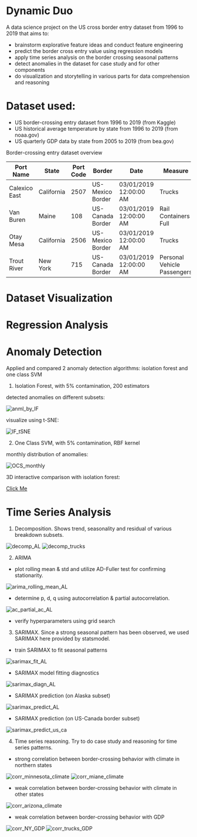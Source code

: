 # Dynamic Duo

A data science project on the US cross border entry dataset from 1996 to 2019 that aims to:

- brainstorm explorative feature ideas and conduct feature engineering
- predict the border cross entry value using regression models
- apply time series analysis on the border crossing seasonal patterns
- detect anomalies in the dataset for case study and for other components
- do visualization and storytelling in various parts for data comprehension and reasoning

# Dataset used:

- US border-crossing entry dataset from 1996 to 2019 (from Kaggle)
- US historical average temperature by state from 1996 to 2019 (from noaa.gov)
- US quarterly GDP data by state from 2005 to 2019 (from bea.gov)

Border-crossing entry dataset overview

| Port Name  | State  | Port Code  | Border | Date  | Measure | Value  | Location |
| ------------- | ------------- | ------------- | ------------- | ------------- | ------------- | ------------- | ------------- |
| Calexico East  | California  | 2507  | US-Mexico Border  | 03/01/2019 12:00:00 AM  | Trucks  | 34447  | POINT (-115.48433000000001 32.67524)  |
| Van Buren  | Maine  | 108  | US-Canada Border  | 03/01/2019 12:00:00 AM  | Rail Containers Full  | 428  | POINT (-67.94271 47.16207)  |
| Otay Mesa  | California  | 2506  | US-Mexico Border  | 03/01/2019 12:00:00 AM  | Trucks  | 81217  | POINT (-117.05333 32.57333)  |
| Trout River  | New York  | 715  | US-Canada Border  | 03/01/2019 12:00:00 AM  | Personal Vehicle Passengers  | 16377  | POINT (-73.44253 44.990010000000005)  |

# Dataset Visualization



# Regression Analysis



# Anomaly Detection

Applied and compared 2 anomaly detection algorithms: isolation forest and one class SVM

1. Isolation Forest, with 5% contamination, 200 estimators

detected anomalies on different subsets:

![anml_by_IF](https://github.com/dynamic-duo-data-science/dynamicduo/blob/master/reports/figures/anomaly_detection/breakdown_CA_IF_1.png)

visualize using t-SNE:

![IF_tSNE](https://github.com/dynamic-duo-data-science/dynamicduo/blob/master/reports/figures/anomaly_detection/tSNE_2d_CA_IF.png)

2. One Class SVM, with 5% contamination, RBF kernel

monthly distribution of anomalies:

![OCS_monthly](https://github.com/dynamic-duo-data-science/dynamicduo/blob/master/reports/figures/anomaly_detection/hist_monthly_value_us_mx_OCS.png)

3D interactive comparison with isolation forest:

[Click Me](https://htmlpreview.github.io/?https://github.com/dynamic-duo-data-science/dynamicduo/blob/master/reports/figures/anomaly_detection/3D_comparison_US_MX.html)



# Time Series Analysis

1. Decomposition. Shows trend, seasonality and residual of various breakdown subsets.

![decomp_AL](https://github.com/dynamic-duo-data-science/dynamicduo/blob/master/reports/figures/time_series/decomposition_alaska.png)
![decomp_trucks](https://github.com/dynamic-duo-data-science/dynamicduo/blob/master/reports/figures/time_series/decomposition_trucks.png)

2. ARIMA

- plot rolling mean & std and utilize AD-Fuller test for confirming stationarity.

![arima_rolling_mean_AL](https://github.com/dynamic-duo-data-science/dynamicduo/blob/master/reports/figures/time_series/rolling_mean_std_alaska.png)

- determine p, d, q using autocorrelation & partial autocorrelation.

![ac_partial_ac_AL](https://github.com/dynamic-duo-data-science/dynamicduo/blob/master/reports/figures/time_series/alaska_autocorr_partial_ac.png)

- verify hyperparameters using grid search

3. SARIMAX. Since a strong seasonal pattern has been observed, we used SARIMAX here provided by statsmodel.

- train SARIMAX to fit seasonal patterns

![sarimax_fit_AL](https://github.com/dynamic-duo-data-science/dynamicduo/blob/master/reports/figures/time_series/SARIMAX_fit_alaska.png)

- SARIMAX model fitting diagnostics

![sarimax_diagn_AL](https://github.com/dynamic-duo-data-science/dynamicduo/blob/master/reports/figures/time_series/SARIMAX_diagnostics_alaska.png)

- SARIMAX prediction (on Alaska subset)

![sarimax_predict_AL](https://github.com/dynamic-duo-data-science/dynamicduo/blob/master/reports/figures/time_series/SARIMAX_predict_alaska.png)

- SARIMAX prediction (on US-Canada border subset)

![sarimax_predict_us_ca](https://github.com/dynamic-duo-data-science/dynamicduo/blob/master/reports/figures/time_series/SARIMAX_predict_us_ca.png)

4. Time series reasoning. Try to do case study and reasoning for time series patterns.

- strong correlation between border-crossing behavior with climate in northern states

![corr_minnesota_climate](https://github.com/dynamic-duo-data-science/dynamicduo/blob/master/reports/figures/time_series/compare_value_climate_minnesota.png)
![corr_miane_climate](https://github.com/dynamic-duo-data-science/dynamicduo/blob/master/reports/figures/time_series/compare_value_climate_maine.png)

- weak correlation between border-crossing behavior with climate in other states

![corr_arizona_climate](https://github.com/dynamic-duo-data-science/dynamicduo/blob/master/reports/figures/time_series/compare_value_climate_arizona.png)

- weak correlation between border-crossing behavior with GDP

![corr_NY_GDP](https://github.com/dynamic-duo-data-science/dynamicduo/blob/master/reports/figures/time_series/compare_value_gdp_NY.png)
![corr_trucks_GDP](https://github.com/dynamic-duo-data-science/dynamicduo/blob/master/reports/figures/time_series/compare_value_gdp_trucks.png)













